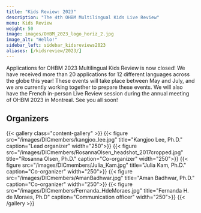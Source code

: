 ```yaml
---
title: "Kids Review: 2023"
description: "The 4th OHBM Multilingual Kids Live Review"
menu: Kids Review
weight: 50
image: images/OHBM_2023_logo_horiz_2.jpg
image_alt: "Hello!"
sidebar_left: sidebar_kidsreviews2023
aliases: [/kidsreview/2023/]
---
```


Applications for OHBM 2023 Multilingual Kids Review is now closed! We have received more than 20 applications for 12 different languages across the globe this year! These events will take place between May and July, and we are currently working together to prepare these events. We will also have the French in-person Live Review session during the annual meeting of OHBM 2023 in Montreal. See you all soon!

## Organizers

{{< gallery class="content-gallery" >}}
  {{< figure src="/images/DICmembers/kangjoo_lee.jpg" title="Kangjoo Lee, Ph.D." caption="Lead organizer" width="250">}}
  {{< figure src="/images/DICmembers/RosannaOlsen_headshot_2017cropped.jpg" title="Rosanna Olsen, Ph.D." caption="Co-organizer" width="250">}}
  {{< figure src="/images/DICmembers/Julia_Kam.jpg" title="Julia Kam, Ph.D." caption="Co-organizer" width="250">}}
  {{< figure src="/images/DICmembers/AmanBadhwar.jpg" title="Aman Badhwar, Ph.D." caption="Co-organizer" width="250">}}
  {{< figure src="/images/DICmembers/Fernanda_HdeMoraes.jpg" title="Fernanda H. de Moraes, Ph.D" caption="Communication officer" width="250">}}
{{< /gallery >}}
